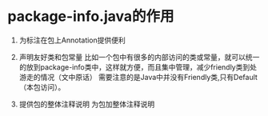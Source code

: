 # package-info.java的作用
1. 为标注在包上Annotation提供便利

2. 声明友好类和包常量
比如一个包中有很多的内部访问的类或常量，就可以统一的放到package-info类中，这样就方便，而且集中管理，减少friendly类到处游走的情况（文中原话）
需要注意的是Java中并没有Friendly类,只有Default（本包访问）。
3. 提供包的整体注释说明
为包加整体注释说明